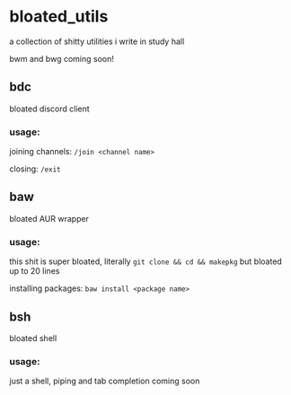 # bloated_utils
a collection of shitty utilities i write in study hall

bwm and bwg coming soon!

## bdc
bloated discord client

### usage:
joining channels: ``/join <channel name>``

closing: ``/exit``

## baw
bloated AUR wrapper

### usage:
this shit is super bloated, literally ``git clone && cd && makepkg`` but bloated up to 20 lines

installing packages: ``baw install <package name>``

## bsh
bloated shell

### usage:
just a shell, piping and tab completion coming soon
